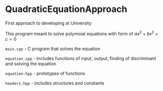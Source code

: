 # QuadraticEquationApproach
First approach to developing at University

This program meant to solve polymoial equations with form of $ax^2 + bx^2 + c = 0$

`main.cpp` - C program that solves the equation 

`equation.cpp` - includes functions of input, output, finding of discriminant and solving the equation

`equation.hpp` - prototypes of functions

`headers.hpp` - includes structures and constants
